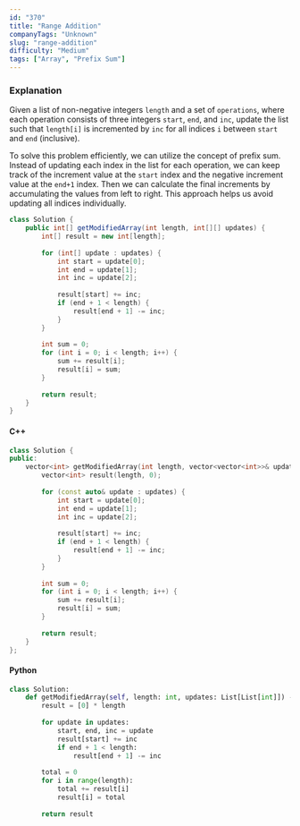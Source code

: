 ```yaml
---
id: "370"
title: "Range Addition"
companyTags: "Unknown"
slug: "range-addition"
difficulty: "Medium"
tags: ["Array", "Prefix Sum"]
---
```


### Explanation
Given a list of non-negative integers `length` and a set of `operations`, where each operation consists of three integers `start`, `end`, and `inc`, update the list such that `length[i]` is incremented by `inc` for all indices `i` between `start` and `end` (inclusive).

To solve this problem efficiently, we can utilize the concept of prefix sum. Instead of updating each index in the list for each operation, we can keep track of the increment value at the `start` index and the negative increment value at the `end+1` index. Then we can calculate the final increments by accumulating the values from left to right. This approach helps us avoid updating all indices individually.

```java
class Solution {
    public int[] getModifiedArray(int length, int[][] updates) {
        int[] result = new int[length];
        
        for (int[] update : updates) {
            int start = update[0];
            int end = update[1];
            int inc = update[2];
            
            result[start] += inc;
            if (end + 1 < length) {
                result[end + 1] -= inc;
            }
        }
        
        int sum = 0;
        for (int i = 0; i < length; i++) {
            sum += result[i];
            result[i] = sum;
        }
        
        return result;
    }
}
```

#### C++
```cpp
class Solution {
public:
    vector<int> getModifiedArray(int length, vector<vector<int>>& updates) {
        vector<int> result(length, 0);
        
        for (const auto& update : updates) {
            int start = update[0];
            int end = update[1];
            int inc = update[2];
            
            result[start] += inc;
            if (end + 1 < length) {
                result[end + 1] -= inc;
            }
        }
        
        int sum = 0;
        for (int i = 0; i < length; i++) {
            sum += result[i];
            result[i] = sum;
        }
        
        return result;
    }
};
```

#### Python
```python
class Solution:
    def getModifiedArray(self, length: int, updates: List[List[int]]) -> List[int]:
        result = [0] * length
        
        for update in updates:
            start, end, inc = update
            result[start] += inc
            if end + 1 < length:
                result[end + 1] -= inc
        
        total = 0
        for i in range(length):
            total += result[i]
            result[i] = total
        
        return result
```